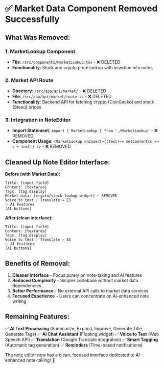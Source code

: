 # ✅ Market Data Component Removed Successfully

## What Was Removed:

### 1. **MarketLookup Component**
- **File**: `/src/components/MarketLookup.tsx` - ❌ DELETED
- **Functionality**: Stock and crypto price lookup with insertion into notes

### 2. **Market API Route**
- **Directory**: `/src/app/api/market/` - ❌ DELETED
- **File**: `/src/app/api/market/route.ts` - ❌ DELETED
- **Functionality**: Backend API for fetching crypto (CoinGecko) and stock (Stooq) prices

### 3. **Integration in NoteEditor**
- **Import Statement**: `import { MarketLookup } from './MarketLookup'` - ❌ REMOVED
- **Component Usage**: `<MarketLookup onInsert={(text)=> setContent(c => c + text)} />` - ❌ REMOVED

## Cleaned Up Note Editor Interface:

**Before (with Market Data):**
```
Title: [input field]
Content: [textarea]
Tags: [tag display]
Market data: [crypto/stock lookup widget] ← REMOVED
Voice to text | Translate → ES
✨ AI Features
[AI buttons]
```

**After (clean interface):**
```
Title: [input field]
Content: [textarea]
Tags: [tag display]
Voice to text | Translate → ES
✨ AI Features
[AI buttons]
```

## Benefits of Removal:

1. **Cleaner Interface** - Focus purely on note-taking and AI features
2. **Reduced Complexity** - Simpler codebase without market data dependencies
3. **Better Performance** - No external API calls to market data services
4. **Focused Experience** - Users can concentrate on AI-enhanced note writing

## Remaining Features:

✅ **AI Text Processing** (Summarize, Expand, Improve, Generate Title, Generate Tags)
✅ **AI Chat Assistant** (Floating widget)
✅ **Voice to Text** (Web Speech API)
✅ **Translation** (Google Translate integration)
✅ **Smart Tagging** (Automatic tag generation)
✅ **Reminders** (Time-based notifications)

The note editor now has a clean, focused interface dedicated to AI-enhanced note-taking! 🎉
